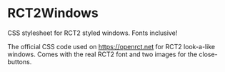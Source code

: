 # RCT2Windows
CSS stylesheet for RCT2 styled windows. Fonts inclusive!

The official CSS code used on https://openrct.net for RCT2 look-a-like windows.
Comes with the real RCT2 font and two images for the close-buttons.